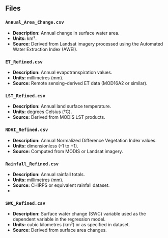 ## Files
### `Annual_Area_Change.csv`
- **Description:** Annual change in surface water area.
- **Units:** km².
- **Source:** Derived from Landsat imagery processed using the Automated Water Extraction Index (AWEI).

### `ET_Refined.csv`
- **Description:** Annual evapotranspiration values.
- **Units:** millimetres (mm).
- **Source:** Remote sensing–derived ET data (MOD16A2 or similar).

### `LST_Refined.csv`
- **Description:** Annual land surface temperature.
- **Units:** degrees Celsius (°C).
- **Source:** Derived from MODIS LST products.

### `NDVI_Refined.csv`
- **Description:** Annual Normalized Difference Vegetation Index values.
- **Units:** dimensionless (–1 to +1).
- **Source:** Computed from MODIS or Landsat imagery.

### `Rainfall_Refined.csv`
- **Description:** Annual rainfall totals.
- **Units:** millimetres (mm).
- **Source:** CHIRPS or equivalent rainfall dataset.
- 
### `SWC_Refined.csv`
- **Description:** Surface water change (SWC) variable used as the dependent variable in the regression model.
- **Units:** cubic kilometres (km³) or as specified in dataset.
- **Source:** Derived from surface area changes.
